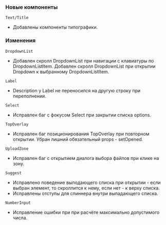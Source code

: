 ### Новые компоненты

`Text/Title`

- Добавлены компоненты типографики.

### Изменения

`DropdownList`

-   Добавлен скролл DropdownList при навигации с клавиатуры по DropdownListItem. Добавлен скролл DropdownList при открытии Dropdown к выбранному DropdownListItem.

`Label`

-   Description у Label не переносился на другую строку при переполнении.

`Select`

-   Исправлен баг с фокусом Select при закрытии списка options.

`TopOverlay`

-   Исправлен баг позиционирования TopOverlay при повторном открытии. Убран лишний обязательный props - setOpened.

`UploadZone`

-   Исправлен баг с открытием диалога выбора файлов при клике на зону.

`Suggest`

-   Исправлено поведение выподающего списка при открытии - если выбран элемент, то скроллится к нему, если нет - к верху списка.
-   Исправлены отступы для спиннера внутри выпадающего списка.

`NumberInput`

-   Исправление ошибки при при расчёте максимально допустимого числа.